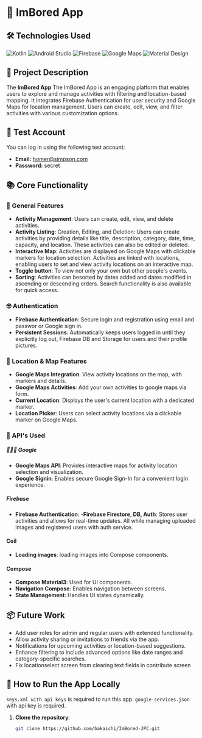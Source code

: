 # 📱 ImBored App

## 🛠️ Technologies Used

![Kotlin](https://img.shields.io/badge/Kotlin-0095D5?style=for-the-badge&logo=kotlin&logoColor=white)
![Android Studio](https://img.shields.io/badge/Android_Studio-3DDC84?style=for-the-badge&logo=android-studio&logoColor=white)
![Firebase](https://img.shields.io/badge/Firebase-FFCA28?style=for-the-badge&logo=firebase&logoColor=black)
![Google Maps](https://img.shields.io/badge/Google%20Maps-4285F4?style=for-the-badge&logo=google-maps&logoColor=white)
![Material Design](https://img.shields.io/badge/Material%20Design-757575?style=for-the-badge&logo=material-design&logoColor=white)

## 📝 Project Description

The **ImBored App** The ImBored App is an engaging platform that enables users to explore and manage activities with filtering and location-based mapping. It integrates Firebase Authentication for user security and Google Maps for location management. Users can create, edit, view, and filter activities with various customization options.

## 🔑 Test Account

You can log in using the following test account:

- **Email:** homer@simpson.com
- **Password:** secret

## 📚 Core Functionality

### 🥦 General Features
- **Activity Management**: Users can create, edit, view, and delete activities.
- **Activity Listing**: Creation, Editing, and Deletion: Users can create activities by providing details like title, description, category, date, time, capacity, and location. These activities can also be edited or deleted.
- **Interactive Map**: Activities are displayed on Google Maps with clickable markers for location selection. Activities are linked with locations, enabling users to set and view activity locations on an interactive map.
- **Toggle button**: To view not only your own but other people's events.
- **Sorting**:  Activities can besorted by dates added and dates modified in ascending or descending orders. Search functionality is also available for quick access.

### 🤓 Authentication
- **Firebase Authentication**: Secure login and registration using email and passwor or Google sign in.
- **Persistent Sessions**: Automatically keeps users logged in until they explicitly log out, Firebase DB and Storage for users and their profile pictures.

### 📍 Location & Map Features
- **Google Maps Integration**: View activity locations on the map, with markers and details.
- **Google Maps Activities**: Add your own activities to google maps via form.
- **Current Location**: Displays the user's current location with a dedicated marker.
- **Location Picker**: Users can select activity locations via a clickable marker on Google Maps.

### 🍉 API's Used

##### 🧑🏻‍🔬 Google
- **Google Maps API**:  Provides interactive maps for activity location selection and visualization.
- **Google Signin**: Enables secure Google Sign-In for a convenient login experience.

##### Firebase
- **Firebase Authentication**:
-**Firebase Firestore, DB, Auth**: Stores user activities and allows for real-time updates. All while managing uploaded images and registered users with auth service.

#### Coil
- **Loading images**: loading images into Compose components.

#### Compose
- **Compose Material3**: Used for UI components.
- **Navigation Compose**: Enables navigation between screens.
- **State Management**: Handles UI states dynamically.




## 📦 Future Work
- Add user roles for admin and regular users with extended functionality.
- Allow activity sharing or invitations to friends via the app.
- Notifications for upcoming activities or location-based suggestions.
- Enhance filtering to include advanced options like date ranges and category-specific searches.
- Fix locationselect screen from clearing text fields in contribute screen

## 📲 How to Run the App Locally
```keys.xml with api keys``` is required to run this app. 
```google-services.json``` with api key is required.

1. **Clone the repository**:
   ```bash
   git clone https://github.com/bakaichi/ImBored-JPC.git
